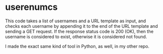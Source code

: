 # userenumcs
This code takes a list of usernames and a URL template as input, and checks each username by appending it to the end of the URL template and sending a GET request. If the response status code is 200 (OK), then the username is considered to exist, otherwise it is considered not found.

I made the exact same kind of tool in Python, as well, in my other repo.
